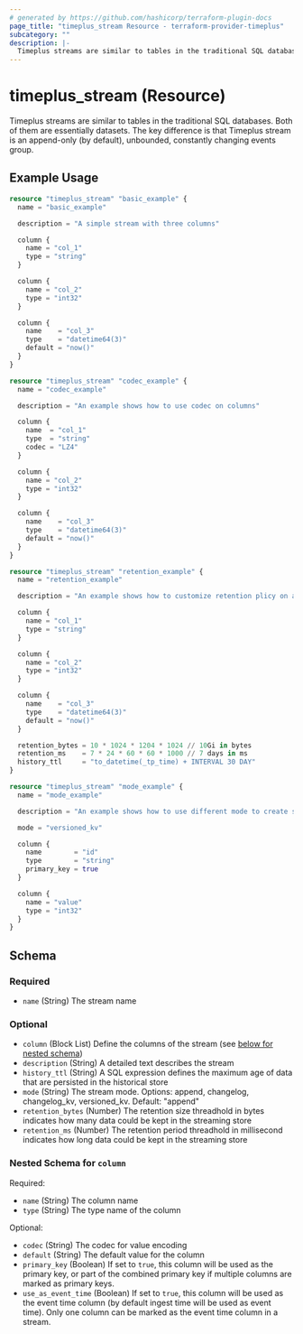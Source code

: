 ```yaml
---
# generated by https://github.com/hashicorp/terraform-plugin-docs
page_title: "timeplus_stream Resource - terraform-provider-timeplus"
subcategory: ""
description: |-
  Timeplus streams are similar to tables in the traditional SQL databases. Both of them are essentially datasets. The key difference is that Timeplus stream is an append-only (by default), unbounded, constantly changing events group.
---
```


# timeplus_stream (Resource)

Timeplus streams are similar to tables in the traditional SQL databases. Both of them are essentially datasets. The key difference is that Timeplus stream is an append-only (by default), unbounded, constantly changing events group.

## Example Usage

```terraform
resource "timeplus_stream" "basic_example" {
  name = "basic_example"

  description = "A simple stream with three columns"

  column {
    name = "col_1"
    type = "string"
  }

  column {
    name = "col_2"
    type = "int32"
  }

  column {
    name    = "col_3"
    type    = "datetime64(3)"
    default = "now()"
  }
}

resource "timeplus_stream" "codec_example" {
  name = "codec_example"

  description = "An example shows how to use codec on columns"

  column {
    name  = "col_1"
    type  = "string"
    codec = "LZ4"
  }

  column {
    name = "col_2"
    type = "int32"
  }

  column {
    name    = "col_3"
    type    = "datetime64(3)"
    default = "now()"
  }
}

resource "timeplus_stream" "retention_example" {
  name = "retention_example"

  description = "An example shows how to customize retention plicy on a stream"

  column {
    name = "col_1"
    type = "string"
  }

  column {
    name = "col_2"
    type = "int32"
  }

  column {
    name    = "col_3"
    type    = "datetime64(3)"
    default = "now()"
  }

  retention_bytes = 10 * 1024 * 1204 * 1024 // 10Gi in bytes
  retention_ms    = 7 * 24 * 60 * 60 * 1000 // 7 days in ms 
  history_ttl     = "to_datetime(_tp_time) + INTERVAL 30 DAY"
}

resource "timeplus_stream" "mode_example" {
  name = "mode_example"

  description = "An example shows how to use different mode to create stream"

  mode = "versioned_kv"

  column {
    name        = "id"
    type        = "string"
    primary_key = true
  }

  column {
    name = "value"
    type = "int32"
  }
}
```

<!-- schema generated by tfplugindocs -->
## Schema

### Required

- `name` (String) The stream name

### Optional

- `column` (Block List) Define the columns of the stream (see [below for nested schema](#nestedblock--column))
- `description` (String) A detailed text describes the stream
- `history_ttl` (String) A SQL expression defines the maximum age of data that are persisted in the historical store
- `mode` (String) The stream mode. Options: append, changelog, changelog_kv, versioned_kv. Default: "append"
- `retention_bytes` (Number) The retention size threadhold in bytes indicates how many data could be kept in the streaming store
- `retention_ms` (Number) The retention period threadhold in millisecond indicates how long data could be kept in the streaming store

<a id="nestedblock--column"></a>
### Nested Schema for `column`

Required:

- `name` (String) The column name
- `type` (String) The type name of the column

Optional:

- `codec` (String) The codec for value encoding
- `default` (String) The default value for the column
- `primary_key` (Boolean) If set to `true`, this column will be used as the primary key, or part of the combined primary key if multiple columns are marked as primary keys.
- `use_as_event_time` (Boolean) If set to `true`, this column will be used as the event time column (by default ingest time will be used as event time). Only one column can be marked as the event time column in a stream.
